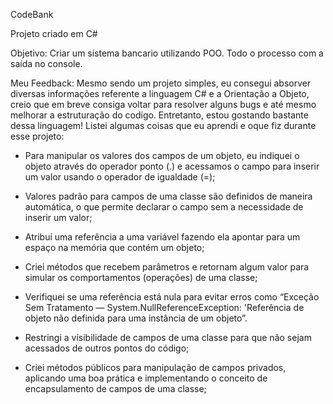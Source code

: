 CodeBank

Projeto criado em C#

Objetivo: Criar um sistema bancario utilizando POO. Todo o processo com a saída no console.

Meu Feedback: Mesmo sendo um projeto simples, eu consegui absorver diversas informações referente a linguagem C# e a Orientação a Objeto, creio que em breve consiga voltar para resolver alguns bugs e até mesmo melhorar a estruturação do codigo. Entretanto, estou gostando bastante dessa linguagem! Listei algumas coisas que eu aprendi e oque fiz durante esse projeto:

- Para manipular os valores dos campos de um objeto, eu indiquei o objeto através do operador ponto (.) e acessamos o campo para inserir um valor usando o operador de igualdade (=);

- Valores padrão para campos de uma classe são definidos de maneira automática, o que permite declarar o campo sem a necessidade de inserir um valor;

- Atribuí uma referência a uma variável fazendo ela apontar para um espaço na memória que contém um objeto;

- Criei métodos que recebem parâmetros e retornam algum valor para simular os comportamentos (operações) de uma classe;

- Verifiquei se uma referência está nula para evitar erros como “Exceção Sem Tratamento — System.NullReferenceException: 'Referência de objeto não definida para uma instância de um objeto”.

- Restringi a visibilidade de campos de uma classe para que não sejam acessados de outros pontos do código;

- Criei métodos públicos para manipulação de campos privados, aplicando uma boa prática e implementando o conceito de encapsulamento de campos de uma classe;
